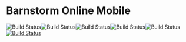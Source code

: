 # Barnstorm Online Mobile 
![Build Status](https://build.phonegap.com/apps/3346276/badge/4224329350/version.svg)![Build Status](https://build.phonegap.com/apps/3346276/badge/4224329350.svg)![Build Status](https://build.phonegap.com/apps/3346276/badge/4224329350/android.svg)![Build Status](https://build.phonegap.com/apps/3346276/badge/4224329350/ios.svg)![Build Status](https://build.phonegap.com/apps/3346276/badge/4224329350/windows.svg)[![Build Status](https://travis-ci.org/Barnstorm-Online/Mobile.svg?branch=master)](https://travis-ci.org/Barnstorm-Online/Mobile)

